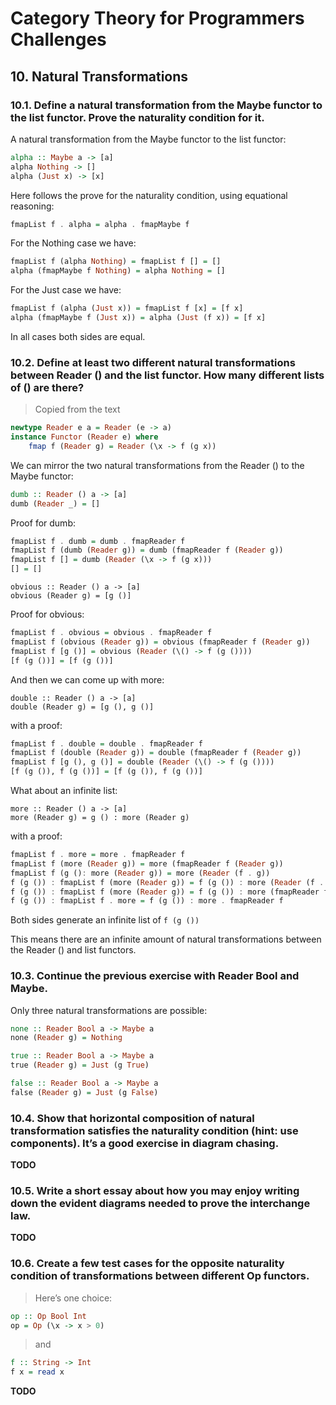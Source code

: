 # Category Theory for Programmers Challenges

## 10. Natural Transformations 

### 10.1. Define a natural transformation from the Maybe functor to the list functor. Prove the naturality condition for it.

A natural transformation from the Maybe functor to the list functor:

```haskell
alpha :: Maybe a -> [a]
alpha Nothing -> []
alpha (Just x) -> [x]
```

Here follows the prove for the naturality condition, using equational reasoning:

```haskell
fmapList f . alpha = alpha . fmapMaybe f
```

For the Nothing case we have:

```haskell
fmapList f (alpha Nothing) = fmapList f [] = []
alpha (fmapMaybe f Nothing) = alpha Nothing = []
```

For the Just case we have:

```haskell
fmapList f (alpha (Just x)) = fmapList f [x] = [f x]
alpha (fmapMaybe f (Just x)) = alpha (Just (f x)) = [f x]
```

In all cases both sides are equal.

### 10.2. Define at least two different natural transformations between Reader () and the list functor. How many different lists of () are there?

> Copied from the text

```haskell
newtype Reader e a = Reader (e -> a)
instance Functor (Reader e) where  
    fmap f (Reader g) = Reader (\x -> f (g x))
```

We can mirror the two natural transformations from the Reader () to the Maybe functor:

```haskell
dumb :: Reader () a -> [a]
dumb (Reader _) = []
```

Proof for dumb:

```haskell
fmapList f . dumb = dumb . fmapReader f
fmapList f (dumb (Reader g)) = dumb (fmapReader f (Reader g))
fmapList f [] = dumb (Reader (\x -> f (g x)))
[] = []
```

```
obvious :: Reader () a -> [a]
obvious (Reader g) = [g ()] 
```

Proof for obvious:

```haskell
fmapList f . obvious = obvious . fmapReader f
fmapList f (obvious (Reader g)) = obvious (fmapReader f (Reader g))
fmapList f [g ()] = obvious (Reader (\() -> f (g ())))
[f (g ())] = [f (g ())]
```

And then we can come up with more:

```
double :: Reader () a -> [a]
double (Reader g) = [g (), g ()] 
```

with a proof:

```haskell
fmapList f . double = double . fmapReader f
fmapList f (double (Reader g)) = double (fmapReader f (Reader g))
fmapList f [g (), g ()] = double (Reader (\() -> f (g ())))
[f (g ()), f (g ())] = [f (g ()), f (g ())]
```

What about an infinite list:

```
more :: Reader () a -> [a]
more (Reader g) = g () : more (Reader g) 
```

with a proof:

```haskell
fmapList f . more = more . fmapReader f
fmapList f (more (Reader g)) = more (fmapReader f (Reader g))
fmapList f (g (): more (Reader g)) = more (Reader (f . g))
f (g ()) : fmapList f (more (Reader g)) = f (g ()) : more (Reader (f . g))
f (g ()) : fmapList f (more (Reader g)) = f (g ()) : more (fmapReader f (Reader g))
f (g ()) : fmapList f . more = f (g ()) : more . fmapReader f
```

Both sides generate an infinite list of `f (g ())`

This means there are an infinite amount of natural transformations between the Reader () and list functors.

### 10.3. Continue the previous exercise with Reader Bool and Maybe.

Only three natural transformations are possible:

```haskell
none :: Reader Bool a -> Maybe a
none (Reader g) = Nothing

true :: Reader Bool a -> Maybe a
true (Reader g) = Just (g True)

false :: Reader Bool a -> Maybe a
false (Reader g) = Just (g False)
```

### 10.4. Show that horizontal composition of natural transformation satisfies the naturality condition (hint: use components). It’s a good exercise in diagram chasing.

**TODO**

### 10.5. Write a short essay about how you may enjoy writing down the evident diagrams needed to prove the interchange law.

**TODO**

### 10.6. Create a few test cases for the opposite naturality condition of transformations between different Op functors. 

> Here’s one choice: 

```haskell
op :: Op Bool Int
op = Op (\x -> x > 0)
```

> and

```haskell
f :: String -> Int
f x = read x
```

**TODO**